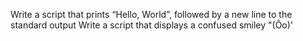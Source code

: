 Write a script that prints “Hello, World”, followed by a new line to the standard output
Write a script that displays a confused smiley "(Ôo)'
